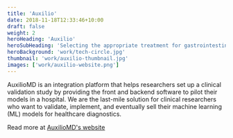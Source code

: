 ```yaml
---
title: 'Auxilio'
date: 2018-11-18T12:33:46+10:00
draft: false
weight: 2
heroHeading: 'Auxilio'
heroSubHeading: 'Selecting the appropriate treatment for gastrointestinal bleeding'
heroBackground: 'work/tech-circle.jpg'
thumbnail: 'work/auxilio-thumbnail.jpg'
images: ['work/auxilio-website.png']
---
```


AuxilioMD is an integration platform that helps researchers set up a clinical validation study by providing the front and backend software to pilot their models in a hospital. We are the last-mile solution for clinical researchers who want to validate, implement, and eventually sell their machine learning (ML) models for healthcare diagnostics.

Read more at [AuxilioMD's website](https://auxiliomd.com/)